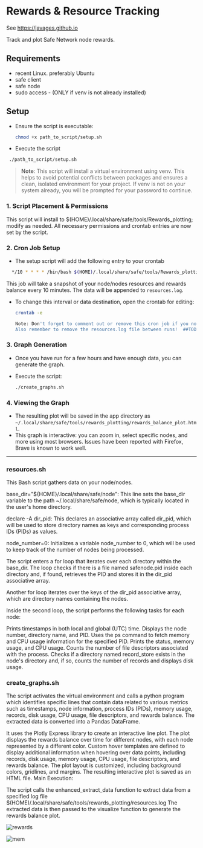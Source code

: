 # Rewards & Resource Tracking 
See https://javages.github.io

Track and plot Safe Network node rewards.

## Requirements

- recent Linux. preferably Ubuntu
- safe client
- safe node
- sudo access - (ONLY if venv is not already installed)

## Setup

- Ensure the script is executable:

  ```bash
  chmod +x path_to_script/setup.sh

  ```

- Execute the script

 ```bash
  ./path_to_script/setup.sh

  ```

> **Note**: This script will install a virtual environment using venv. This helps to avoid potential conflicts between packages and ensures a clean, isolated environment for your project. If venv is not on your system already, you will be prompted for your password to continue.

### 1. Script Placement & Permissions

This script will install to $(HOME)/.local/share/safe/tools/Rewards_plotting; modify as needed.
All necessary permissions and crontab entries are now set by the script.

### 2. Cron Job Setup

- The setup script will add the following entry to your crontab 

```bash
  */10 * * * * /bin/bash $(HOME)/.local/share/safe/tools/Rewards_plotting/resources.sh >> $(HOME)/.local/share/safe/tools/Rewards_plotting/resources.log 2>&1
  ```
  
This job will take a snapshot of your node/nodes resources and rewards balance every 10 minutes. The data will be appended to `resources.log`.

- To change this interval or data destination, open the crontab for editing:

  ```bash
  crontab -e

  Note: Don't forget to comment out or remove this cron job if you no longer need it (in between tests), as it will run indefinitely otherwise.
  Also remember to remove the resources.log file between runs!  ##TODO   cleanup script

### 3. Graph Generation

- Once you have run for a few hours and have enough data, you can generate the graph.
- Execute the script:

  ```bash
  ./create_graphs.sh
  ```

### 4. Viewing the Graph

- The resulting plot will be saved in the app directory as
`~/.local/share/safe/tools/rewards_plotting/rewards_balance_plot.html`.
- This graph is interactive: you can zoom in, select specific nodes, and more using most browsers.    Issues have been reported with Firefox, Brave is known to work well.

---

### resources.sh

This Bash script gathers data on your node/nodes.

base_dir="${HOME}/.local/share/safe/node": This line sets the base_dir variable to the path ~/.local/share/safe/node, which is typically located in the user's home directory.

declare -A dir_pid: This declares an associative array called dir_pid, which will be used to store directory names as keys and corresponding process IDs (PIDs) as values.

node_number=0: Initializes a variable node_number to 0, which will be used to keep track of the number of nodes being processed.

The script enters a for loop that iterates over each directory within the base_dir.
The loop checks if there is a file named safenode.pid inside each directory and, if found, retrieves the PID and stores it in the dir_pid associative array.

Another for loop iterates over the keys of the dir_pid associative array, which are directory names containing the nodes.

Inside the second loop, the script performs the following tasks for each node:

Prints timestamps in both local and global (UTC) time.
Displays the node number, directory name, and PID.
Uses the ps command to fetch memory and CPU usage information for the specified PID.
Prints the status, memory usage, and CPU usage.
Counts the number of file descriptors associated with the process.
Checks if a directory named record_store exists in the node's directory and, if so, counts the number of records and displays disk usage.

### create_graphs.sh

The script activates the virtual environment and calls a python program which identifies specific lines that contain data related to various metrics such as timestamps,
node information, process IDs (PIDs), memory usage, records, disk usage, CPU usage, file descriptors, and rewards balance.
The extracted data is converted into a Pandas DataFrame.

It uses the Plotly Express library to create an interactive line plot.
The plot displays the rewards balance over time for different nodes, with each node represented by a different color.
Custom hover templates are defined to display additional information when hovering over data points, including records, disk usage, memory usage, CPU usage, file descriptors, and rewards balance.
The plot layout is customized, including background colors, gridlines, and margins.
The resulting interactive plot is saved as an HTML file.
Main Execution:

The script calls the enhanced_extract_data function to extract data from a specified log file $(HOME)/.local/share/safe/tools/rewards_plotting/resources.log
The extracted data is then passed to the visualize function to generate the rewards balance plot.

![rewards](https://github.com/javages/Rewards_plotting/assets/59794857/1f26d8df-8b05-49b7-839a-a46dc39ff631)

![mem](https://github.com/javages/Rewards_plotting/assets/59794857/9b957814-068c-4e83-8c3f-dbe7d9b2b681)

